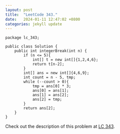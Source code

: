 ```yaml
---
layout: post
title:  "LeetCode 343."
date:   2024-01-11 12:47:02 +0800
categories: jekyll update
---
```


```
package lc_343;

public class Solution {
    public int integerBreak(int n) {
        if (n <= 5){
            int[] t = new int[]{1,2,4,6};
            return t[n-2];
        }
        int[] ans = new int[]{4,6,9};
        int count = n - 5, tmp;
        while (--count > 0){
            tmp = ans[0] * 3;
            ans[0] = ans[1];
            ans[1] = ans[2];
            ans[2] = tmp;
        }
        return ans[2];
    }
}
```

Check out the description of this problem at [LC 343][LC-343].

[LC-343]: https://leetcode.com/problemset/?search=343&page=1